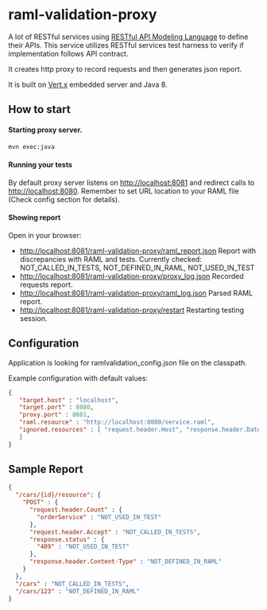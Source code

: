 raml-validation-proxy
=====================

A lot of RESTful services using [RESTful API Modeling Language][8] to define their APIs.
This service utilizes RESTful services test harness to verify if implementation follows API contract.

It creates http proxy to record requests and then generates json report.

It is built on [Vert.x][7] embedded server and Java 8.

How to start
-----------

#### Starting proxy server.

```sh
mvn exec:java
```

#### Running your tests

By default proxy server listens on [http://localhost:8081][5] and redirect calls to [http://localhost:8080][6].
Remember to set URL location to your RAML file (Check config section for details).

#### Showing report

Open in your browser:

* [http://localhost:8081/raml-validation-proxy/raml_report.json][1]
    Report with discrepancies with RAML and tests. Currently checked: NOT_CALLED_IN_TESTS, NOT_DEFINED_IN_RAML, NOT_USED_IN_TEST
* [http://localhost:8081/raml-validation-proxy/proxy_log.json][2] Recorded requests report.
* [http://localhost:8081/raml-validation-proxy/raml_log.json][3] Parsed RAML report.
* [http://localhost:8081/raml-validation-proxy/restart][4] Restarting testing session.
 
Configuration
-----------

Application is looking for ramlvalidation_config.json file on the classpath.

Example configuration with default values:

```json
{
   "target.host" : "localhost",
   "target.port" : 8080,
   "proxy.port" : 8081,
   "raml.resource" : "http://localhost:8080/service.raml",
   "ignored.resources" : [ "request.header.Host", "response.header.Date", "request.header.Accept", "request.header.Connection", "response.header.Server", "request.header.Content-Length", "response.header.Content-Length"
   ]
}
```

Sample Report
-----------
```json
{
  "/cars/{id}/resource": {
    "POST" : {
      "request.header.Count" : {
        "orderService" : "NOT_USED_IN_TEST"
      },
      "request.header.Accept" : "NOT_CALLED_IN_TESTS",
      "response.status" : {
        "409" : "NOT_USED_IN_TEST"
      },
      "response.header.Content-Type" : "NOT_DEFINED_IN_RAML"
    }
  },
  "/cars" : "NOT_CALLED_IN_TESTS",
  "/cars/123" : "NOT_DEFINED_IN_RAML"
}
```

  [1]: http://localhost:8081/raml-validation-proxy/raml_report.json
  [2]: http://localhost:8081/raml-validation-proxy/proxy_log.json
  [3]: http://localhost:8081/raml-validation-proxy/raml_log.json
  [4]: http://localhost:8081/raml-validation-proxy/restart
  [5]: http://localhost:8080
  [6]: http://localhost:8081 
  [7]: http://vertx.io/embedding_manual.html
  [8]: http://raml.org/
